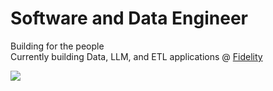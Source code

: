 # Software and Data Engineer
Building for the people  
Currently building Data, LLM, and ETL applications @ [Fidelity](https://www.linkedin.com/company/fidelity-investments/)

![](https://komarev.com/ghpvc/?username=Emad-Eldin-G) 
